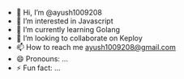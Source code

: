 - 👋 Hi, I’m @ayush1009208
- 👀 I’m interested in Javascript
- 🌱 I’m currently learning Golang
- 💞️ I’m looking to collaborate on Keploy
- 📫 How to reach me ayush1009208@gmail.com
- 😄 Pronouns: ...
- ⚡ Fun fact: ...

<!---
ayush1009208/ayush1009208 is a ✨ special ✨ repository because its `README.md` (this file) appears on your GitHub profile.
You can click the Preview link to take a look at your changes.
--->
